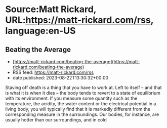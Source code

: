 # Source:Matt Rickard, URL:https://matt-rickard.com/rss, language:en-US

## Beating the Average
 - [https://matt-rickard.com/beating-the-average](https://matt-rickard.com/beating-the-average)
 - RSS feed: https://matt-rickard.com/rss
 - date published: 2023-08-22T13:30:32+00:00

Staving off death is a thing that you have to work at. Left to itself – and that is what it is when it dies – the body tends to revert to a state of equilibrium with its environment. If you measure some quantity such as the temperature, the acidity, the water content or the electrical potential in a living body, you will typically find that it is markedly different from the corresponding measure in the surroundings. Our bodies, for instance, are usually hotter than our surroundings, and in cold


